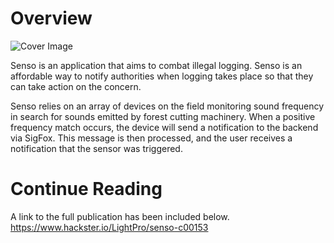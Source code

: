 # Overview
![Cover Image](https://hackster.imgix.net/uploads/attachments/1009682/cover_image_NKm6X5wAW3.png?auto=compress%2Cformat&w=900&h=675&fit=min)

Senso is an application that aims to combat illegal logging. Senso is an affordable way to notify authorities when logging takes place so that they can take action on the concern. 

Senso relies on an array of devices on the field monitoring sound frequency in search for sounds emitted by forest cutting machinery. When a positive frequency match occurs, the device will send a notification to the backend via SigFox. This message is then processed, and the user receives a notification that the sensor was triggered.

# Continue Reading
A link to the full publication has been included below. https://www.hackster.io/LightPro/senso-c00153
